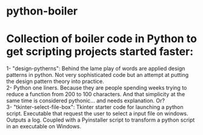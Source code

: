 # python-boiler
# Collection of boiler code in Python to get scripting projects started faster:

1- "design-pytherns": Behind the lame play of words are applied design patterns in python. Not very sophisticated code but an attempt at putting the design pattern theory into practice.  <br />
2- Python one liners. Because they are people spending weeks trying to reduce a function from 200 to 100 characters. And that simplicity at the same time is considered pythonic... and needs explanation. Or? <br />
3- "tkinter-select-file-box": Tkinter starter code for launching a python script. Executable that request the user to select a input file on windows. Outputs a log. Coupled with a Pyinstaller script to transform a python script in an executable on Windows. <br />
